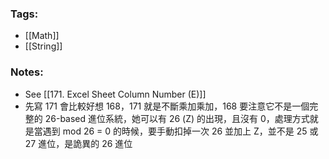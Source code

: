 ### Tags:
- [[Math]]
- [[String]]
### Notes:
- See [[171. Excel Sheet Column Number (E)]]
- 先寫 171 會比較好想 168，171 就是不斷乘加乘加，168 要注意它不是一個完整的 26-based 進位系統，她可以有 26 (Z) 的出現，且沒有 0，處理方式就是當遇到 mod 26 = 0 的時候，要手動扣掉一次 26 並加上 Z，並不是 25 或 27 進位，是詭異的 26 進位


